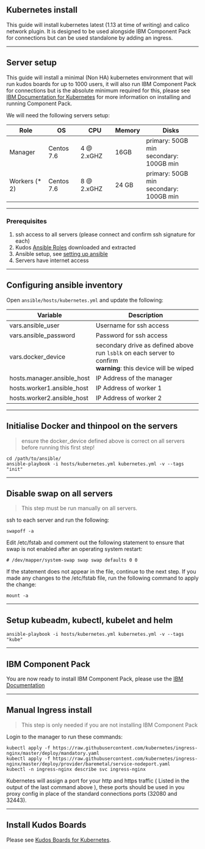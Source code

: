 ## Kubernetes install

This guide will install kubernetes latest (1.13 at time of writing) and calico network plugin. It is designed to be used alongside IBM Component Pack for connections but can be used standalone by adding an ingress.

---

## Server setup

This guide will install a minimal (Non HA) kubernetes environment that will run kudos boards for up to 1000 users, it will also run IBM Component Pack for connections but is the absolute minimum required for this, please see [IBM Documentation for Kubernetes](https://www.ibm.com/support/knowledgecenter/en/SSYGQH_6.0.0/admin/install/cp_prereqs.html) for more information on installing and running Component Pack.

We will need the following servers setup:

| Role           | OS         | CPU        | Memory | Disks                                      |
| -------------- | ---------- | ---------- | ------ | ------------------------------------------ |
| Manager        | Centos 7.6 | 4 @ 2.xGHZ | 16GB   | primary: 50GB min<br> secondary: 100GB min |
| Workers (\* 2) | Centos 7.6 | 8 @ 2.xGHZ | 24 GB  | primary: 50GB min<br> secondary: 100GB min |

---

### Prerequisites

1. ssh access to all servers (please connect and confirm ssh signature for each)
1. Kudos [Ansible Roles](/assets/ansible.zip) downloaded and extracted
1. Ansible setup, see [setting up ansible](/tools/ansible/)
1. Servers have internet access

---

## Configuring ansible inventory

Open `ansible/hosts/kubernetes.yml` and update the following:

| Variable                   | Description                                                                                                     |
| -------------------------- | --------------------------------------------------------------------------------------------------------------- |
| vars.ansible_user          | Username for ssh access                                                                                         |
| vars.ansible_password      | Password for ssh access                                                                                         |
| vars.docker_device         | secondary drive as defined above<br>run `lsblk` on each server to confirm<br>__warning__: this device will be wiped |
| hosts.manager.ansible_host | IP Address of the manager                                                                                       |
| hosts.worker1.ansible_host | IP Address of worker 1                                                                                          |
| hosts.worker2.ansible_host | IP Address of worker 2                                                                                          |

---

## Initialise Docker and thinpool on the servers

> ensure the docker_device defined above is correct on all servers before running this first step!

    cd /path/to/ansible/
    ansible-playbook -i hosts/kubernetes.yml kubernetes.yml -v --tags "init"

---

## Disable swap on all servers

> This step must be run manually on all servers.

ssh to each server and run the following:

    swapoff -a

Edit /etc/fstab and comment out the following statement to ensure that swap is not enabled after an operating system restart:

    # /dev/mapper/system-swap swap swap defaults 0 0

If the statement does not appear in the file, continue to the next step.
If you made any changes to the /etc/fstab file, run the following command to apply the change:

    mount -a

---

## Setup kubeadm, kubectl, kubelet and helm

    ansible-playbook -i hosts/kubernetes.yml kubernetes.yml -v --tags "kube"

---

## IBM Component Pack

You are now ready to install IBM Component Pack, please use the [IBM Documentation](https://www.ibm.com/support/knowledgecenter/en/SSYGQH_6.0.0/admin/install/cp_install_upgrade_intro.html)

---

## Manual Ingress install

> This step is only needed if you are not installing IBM Component Pack

Login to the manager to run these commands:

    kubectl apply -f https://raw.githubusercontent.com/kubernetes/ingress-nginx/master/deploy/mandatory.yaml
    kubectl apply -f https://raw.githubusercontent.com/kubernetes/ingress-nginx/master/deploy/provider/baremetal/service-nodeport.yaml
    kubectl -n ingress-nginx describe svc ingress-nginx

Kubernetes will assign a port for your http and https traffic ( Listed in the output of the last command above ), these ports should be used in you proxy config in place of the standard connections ports (32080 and 32443).

---

## Install Kudos Boards

Please see [Kudos Boards for Kubernetes](/boards/kubernetes/).
